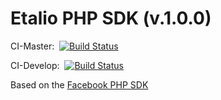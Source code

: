 # Etalio PHP SDK (v.1.0.0)
CI-Master: &nbsp;[![Build Status](https://magnum.travis-ci.com/Etalio/etalio-php-sdk.png?token=7mZw6eGcbeDyg5gfzRsZ&branch=master)](https://magnum.travis-ci.com/Etalio/etalio-php-sdk)

CI-Develop: &nbsp;[![Build Status](https://magnum.travis-ci.com/Etalio/etalio-php-sdk.png?token=7mZw6eGcbeDyg5gfzRsZ&branch=develop)](https://magnum.travis-ci.com/Etalio/etalio-php-sdk)

Based on the [Facebook PHP SDK](https://github.com/facebook/facebook-php-sdk)

